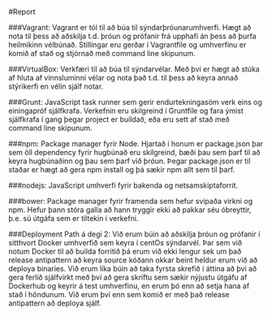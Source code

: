 #Report

###Vagrant:
Vagrant er tól til að búa til sýndarþróunarumhverfi. Hægt að nota til þess að aðskilja t.d. þróun og prófanir frá upphafi án þess að þurfa heilmikinn vélbúnað. Stillingar eru gerðar í Vagrantfile og umhverfinu er komið af stað og stjórnað með command line skipunum.

###VirtualBox:
Verkfæri til að búa til sýndarvélar. Með því er hægt að stúka af hluta af vinnsluminni vélar og nota það t.d. til þess að keyra annað stýrikerfi en vélin sjálf notar.

###Grunt:
JavaScript task runner sem gerir endurtekningasöm verk eins og einingapróf sjálfkrafa. Verkefnin eru skilgreind í Gruntfile og fara ýmist sjálfkrafa í gang þegar project er buildað, eða eru sett af stað með command line skipunum.

###npm:
Package manager fyrir Node. Hjartað í honum er package.json þar sem öll dependency fyrir hugbúnað eru skilgreind, bæði þau sem þarf til að keyra hugbúnaðinn og þau sem þarf við þróun. Þegar package.json er til staðar er hægt að gera npm install og þá sækir npm allt sem til þarf.

###nodejs:
JavaScript umhverfi fyrir bakenda og netsamskiptaforrit.

###bower:
Package manager fyrir framenda sem hefur svipaða virkni og npm. Hefur þann stóra galla að hann tryggir ekki að pakkar séu óbreyttir, þ.e. sú útgáfa sem er tiltekin í verkefni.

###Deployment Path á degi 2:
Við erum búin að aðskilja þróun og prófanir í sitthvort Docker umhverfið sem keyra í centOs sýndarvél. Þar sem við notum Docker til að builda forritið þá erum við ekki lengur sek um það release antipattern að keyra source kóðann okkar beint heldur erum við að deploya binaries. Við erum líka búin að taka fyrsta skrefið í áttina að því að gera ferlið sjálfvirkt með því að gera skriftu sem sækir nýjustu útgáfu af Dockerhub og keyrir á test umhverfinu, en erum þó enn að setja hana af stað í höndunum. Við erum því enn sem komið er með það release antipattern að deploya sjálf.
